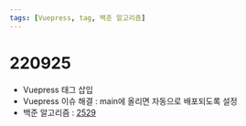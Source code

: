 ```yaml
---
tags: [Vuepress, tag, 백준 알고리즘]
---
```


# 220925

- Vuepress 태그 삽입
- Vuepress 이슈 해결 : main에 올리면 자동으로 배포되도록 설정
- 백준 알고리즘 : [2529](https://www.acmicpc.net/problem/2529)